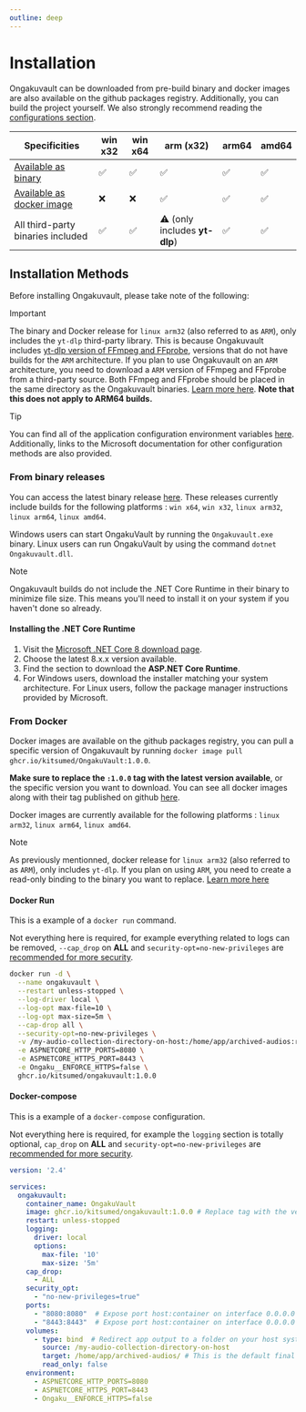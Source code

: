 ```yaml
---
outline: deep
---
```

# Installation
Ongakuvault can be downloaded from pre-build binary and docker images are also available on the github packages registry.
Additionally, you can build the project yourself. We also strongly recommend reading the [configurations section](./configurations/).

| Specificities                                                                                        | win x32 | win x64 | arm (x32)                           | arm64 | amd64 |
|------------------------------------------------------------------------------------------------------|---------|---------|-------------------------------------|-------|-------|
| [Available as binary](#from-binary-releases)                                                         | ✅      | ✅      | ✅                                | ✅    | ✅    |
| [Available as docker image](#from-docker)                                                            | ❌      | ❌      | ✅                                | ✅    | ✅    |
| All third-party binaries included                                                                    | ✅      | ✅      | ⚠️ (only includes **yt-dlp**)     | ✅    | ✅    |

## Installation Methods
Before installing Ongakuvault, please take note of the following: 
> [!IMPORTANT]
> The binary and Docker release for `linux arm32` (also referred to as `ARM`), only includes the `yt-dlp` third-party library. This is because Ongakuvault
> includes [yt-dlp version of FFmpeg and FFprobe](https://github.com/yt-dlp/FFmpeg-Builds), versions that do not have builds for the `ARM` architecture. If you plan to use Ongakuvault on an `ARM`
> architecture, you need to download a `ARM` version of FFmpeg and FFprobe from a third-party source. Both FFmpeg and FFprobe should be placed in the same
> directory as the Ongakuvault binaries. [Learn more here](./configurations/replacing-third-party-binary). **Note that this does not apply to ARM64 builds.**

> [!TIP]
> You can find all of the application configuration environment variables [here](./configurations/environment-variables).
> Additionally, links to the Microsoft documentation for other configuration methods are also provided.

### From binary releases
You can access the latest binary release [here](https://github.com/kitsumed/OngakuVault/releases/latest).
These releases currently include builds for the following platforms : `win x64`, `win x32`, `linux arm32`, `linux arm64`, `linux amd64`.

Windows users can start OngakuVault by running the `Ongakuvault.exe` binary. Linux users can run OngakuVault by using the command `dotnet Ongakuvault.dll`.
> [!NOTE]
> Ongakuvault builds do not include the .NET Core Runtime in their binary to minimize file size. This means you'll need to install it on your system if you haven't done so already.

#### Installing the .NET Core Runtime  
1. Visit the [Microsoft .NET Core 8 download page](https://dotnet.microsoft.com/download/dotnet/8.0).  
2. Choose the latest 8.x.x version available.  
3. Find the section to download the **ASP.NET Core Runtime**.  
4. For Windows users, download the installer matching your system architecture. For Linux users, follow the package manager instructions provided by Microsoft.

### From Docker
Docker images are available on the github packages registry, you can pull a specific version of Ongakuvault by running `docker image pull ghcr.io/kitsumed/OngakuVault:1.0.0`.

**Make sure to replace the `:1.0.0` tag with the latest version available**, or the specific version you want to download. You can see all docker images along with their tag published on github [here](https://github.com/kitsumed/OngakuVault/pkgs/container/Ongakuvault).

Docker images are currently available for the following platforms : `linux arm32`, `linux arm64`, `linux amd64`.
> [!NOTE]
> As previously mentionned, docker release for `linux arm32` (also referred to as `ARM`), only includes `yt-dlp`. If you plan on using `ARM`, you need to create a read-only binding
> to the binary you want to replace. [Learn more here](./configurations/replacing-third-party-binary)

#### Docker Run
This is a example of a ``docker run`` command.

Not everything here is required, for example everything related to logs can be removed, `--cap_drop` on **ALL** and `security-opt=no-new-privileges` are [recommended for more security](https://www.redhat.com/en/blog/secure-your-containers-one-weird-trick).
```bash
docker run -d \
  --name ongakuvault \
  --restart unless-stopped \
  --log-driver local \
  --log-opt max-file=10 \
  --log-opt max-size=5m \
  --cap-drop all \
  --security-opt=no-new-privileges \
  -v /my-audio-collection-directory-on-host:/home/app/archived-audios:rw \
  -e ASPNETCORE_HTTP_PORTS=8080 \
  -e ASPNETCORE_HTTPS_PORT=8443 \
  -e Ongaku__ENFORCE_HTTPS=false \
  ghcr.io/kitsumed/ongakuvault:1.0.0
```
#### Docker-compose
This is a example of a ``docker-compose`` configuration.

Not everything here is required, for example the `logging` section is totally optional, `cap_drop` on **ALL** and `security-opt=no-new-privileges` are [recommended for more security](https://www.redhat.com/en/blog/secure-your-containers-one-weird-trick).
```yaml
version: '2.4'

services:
  ongakuvault:
    container_name: OngakuVault
    image: ghcr.io/kitsumed/ongakuvault:1.0.0 # Replace tag with the version you want / latest version
    restart: unless-stopped
    logging:
      driver: local
      options:
        max-file: '10'
        max-size: '5m'
    cap_drop:
      - ALL
    security_opt:
      - "no-new-privileges=true"
    ports:
      - "8080:8080"  # Expose port host:container on interface 0.0.0.0 (all host interfaces)
      - "8443:8443"  # Expose port host:container on interface 0.0.0.0 (all host interfaces)
    volumes:
      - type: bind  # Redirect app output to a folder on your host system
        source: /my-audio-collection-directory-on-host
        target: /home/app/archived-audios/ # This is the default final output folder of Ongakuvault when running in a container
        read_only: false
    environment:
      - ASPNETCORE_HTTP_PORTS=8080
      - ASPNETCORE_HTTPS_PORT=8443
      - Ongaku__ENFORCE_HTTPS=false
```